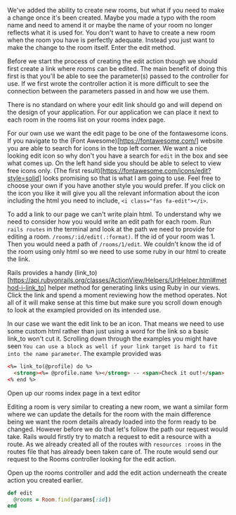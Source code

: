 We've added the ability to create new rooms, but what if you need to make a change once it's been created. Maybe you made a typo with the room name and need to amend it or maybe the name of your room no longer reflects what it is used for. You don't want to have to create a new room when the room you have is perfectly adequate. Instead you just want to make the change to the room itself. Enter the edit method.

Before we start the process of creating the edit action though we should first create a link where rooms can be edited. The main benefit of doing this first is that you'll be able to see the parameter(s) passed to the controller for use. If we first wrote the controller action it is more difficult to see the connection between the parameters passed in and how we use them.

There is no standard on where your edit link should go and will depend on the design of your application. For our application we can place it next to each room in the rooms list on your rooms index page.

For our own use we want the edit page to be one of the fontawesome icons. If you navigate to the (Font Awesome)[https://fontawesome.com/] website you are able to search for icons in the top left corner. We want a nice looking edit icon so why don't you have a search for `edit` in the box and see what comes up. On the left hand side you should be able to select to view free icons only. (The first result)[https://fontawesome.com/icons/edit?style=solid] looks promising so that is what I am going to use. Feel free to choose your own if you have another style you would prefer. If you click on the icon you like it will give you all the relevant information about the icon including the html you need to include, `<i class="fas fa-edit"></i>`.

To add a link to our page we can't write plain html. To understand why we need to consider how you would write an edit path for each room. Run `rails routes` in the terminal and look at the path we need to provide for editing a room. `/rooms/:id/edit(.:format)`. If the id of your room was 1. Then you would need a path of `/rooms/1/edit`. We couldn't know the id of the room using only html so we need to use some ruby in our html to create the link.

Rails provides a handy (link_to)[https://api.rubyonrails.org/classes/ActionView/Helpers/UrlHelper.html#method-i-link_to] helper method for generating links using Ruby in our views. Click the link and spend a moment reviewing how the method operates. Not all of it will make sense at this time but make sure you scroll down enough to look at the exampled provided on its intended use.

In our case we want the edit link to be an icon. That means we need to use some custom html rather than just using a word for the link so a basic link_to won't cut it. Scrolling down through the examples you might have seen `You can use a block as well if your link target is hard to fit into the name parameter`. The example provided was

```html
<%= link_to(@profile) do %>
  <strong><%= @profile.name %></strong> -- <span>Check it out!</span>
<% end %>
```



Open up our rooms index page in a text editor

Editing a room is very similar to creating a new room, we want a similar form where we can update the details for the room with the main difference being we want the room details already loaded into the form ready to be changed. However before we do that let's follow the path our request would take. Rails would firstly try to match a request to edit a resource with a route. As we already created all of the routes with `resources :rooms` in the routes file that has already been taken care of. The route would send our request to the Rooms controller looking for the edit action.

Open up the rooms controller and add the edit action underneath the create action you created earlier.

```ruby
def edit
  @rooms = Room.find(params[:id])
end
```
